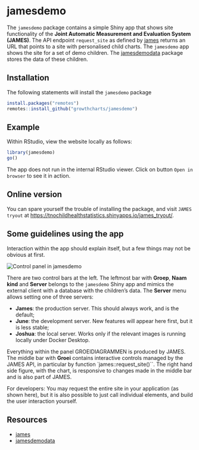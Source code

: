 
<!-- README.md is generated from README.Rmd. Please edit that file -->

# jamesdemo

The `jamesdemo` package contains a simple Shiny app that shows site
functionality of the **Joint Automatic Measurement and Evaluation System
(JAMES)**. The API endpoint `request_site` as defined by
[james](https://github.com/growthcharts/james) returns an URL that
points to a site with personalised child charts. The `jamesdemo` app
shows the site for a set of demo children. The
[jamesdemodata](https://github.com/growthcharts/jamesdemodata) package
stores the data of these children.

## Installation

The following statements will install the `jamesdemo` package

``` r
install.packages("remotes")
remotes::install_github("growthcharts/jamesdemo")
```

## Example

Within RStudio, view the website locally as follows:

``` r
library(jamesdemo)
go()
```

The app does not run in the internal RStudio viewer. Click on button
`Open in browser` to see it in action.

## Online version

You can spare yourself the trouble of installing the package, and visit
`JAMES tryout` at
<https://tnochildhealthstatistics.shinyapps.io/james_tryout/>.

## Some guidelines using the app

Interaction within the app should explain itself, but a few things may
not be obvious at first.

![Control panel in
jamesdemo](https://raw.githubusercontent.com/growthcharts/jamesdemo/master/inst/figures/JAMES_tryout.png?raw=true)

There are two control bars at the left. The leftmost bar with **Groep**,
**Naam kind** and **Server** belongs to the `jamesdemo` Shiny app and
mimics the external client with a database with the children’s data. The
**Server** menu allows setting one of three servers:

-   **James**: the production server. This should always work, and is
    the default;
-   **June**: the development server. New features will appear here
    first, but it is less stable;
-   **Joshua**: the local server. Works only if the relevant images is
    running locally under Docker Desktop.

Everything within the panel GROEIDIAGRAMMEN is produced by JAMES. The
middle bar with **Groei** contains interactive controls managed by the
JAMES API, in particular by function \`james::request\_site()\`\`. The
right hand side figure, with the chart, is responsive to changes made in
the middle bar and is also part of JAMES.

For developers: You may request the entire site in your application (as
shown here), but it is also possible to just call individual elements,
and build the user interaction yourself.

## Resources

-   [james](https://github.com/growthcharts/james)
-   [jamesdemodata](https://github.com/growthcharts/jamesdemodata)
